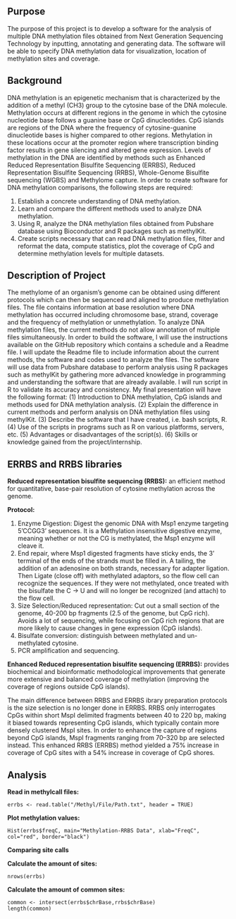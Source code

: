 ## Purpose 
The purpose of this project is to develop a software for the analysis of multiple DNA methylation files obtained from Next Generation Sequencing Technology by inputting, annotating and generating data. The software will be able to specify DNA methylation data for visualization, location of methylation sites and coverage. 

## Background 
DNA methylation is an epigenetic mechanism that is characterized by the addition of a methyl (CH3) group to the cytosine base of the DNA molecule. Methylation occurs at different regions in the genome in which the cytosine nucleotide base follows a guanine base or CpG dinucleotides.  CpG islands are regions of the DNA where the frequency of cytosine-guanine dinucleotide bases is higher compared to other regions. Methylation in these locations occur at the promoter region where transcription binding factor results in gene silencing and altered gene expression. Levels of methylation in the DNA are identified by methods such as Enhanced Reduced Representation Bisulfite Sequencing (ERRBS), Reduced Representation Bisulfite Sequencing (RRBS), Whole-Genome Bisulfite sequencing (WGBS) and Methylome capture. 
In order to create software for DNA methylation comparisons, the following steps are required: 
1.	Establish a concrete understanding of DNA methylation.  
2.	Learn and compare the different methods used to analyze DNA methylation. 
3.	Using R, analyze the DNA methylation files obtained from Pubshare database using Bioconductor and R packages such as methylKit. 
4.	 Create scripts necessary that can read DNA methylation files, filter and reformat the data, compute statistics, plot the coverage of CpG and determine methylation levels for multiple datasets. 

## Description of Project
The methylome of an organism’s genome can be obtained using different protocols which can then be sequenced and aligned to produce methylation files. The file contains information at base resolution where DNA methylation has occurred including chromosome base, strand, coverage and the frequency of methylation or unmethylation. To analyze DNA methylation files, the current methods do not allow annotation of multiple files simultaneously. In order to build the software, I will use the instructions available on the GitHub repository which contains a schedule and a Readme file. I will update the Readme file to include information about the current  methods, the software and codes used to analyze the files.  The software will use data from Pubshare database to perform analysis using R packages such as methylKit by gathering more advanced knowledge in programming and understanding the software that are already available. I will run script in R to validate its accuracy and consistency.
My final presentation will have the following format: (1) Introduction to DNA methylation, 
CpG islands and methods used for DNA methylation analysis. (2) Explain the difference in current methods and perform analysis on DNA methylation files using methylKit. (3) Describe the software that I have created, i.e. bash scripts, R. (4) Use of the scripts in programs such as R on various platforms, servers, etc. (5) Advantages or disadvantages of the script(s). (6) Skills or knowledge gained from the project/internship.  


## ERRBS and RRBS libraries
__Reduced representation bisulfite sequencing (RRBS):__ an efficient method for quantitative, base-pair resolution of cytosine methylation across the genome.

__Protocol:__
1. Enzyme Digestion: Digest the genomic DNA with Msp1 enzyme targeting 5’CCGG3’ sequences. It is a Methylation insensitive digestive enzyme, meaning whether or not the CG is methylated, the Msp1 enzyme will cleave it. 
1. End repair, where Msp1 digested fragments have sticky ends, the 3’ terminal of the ends of the strands must be filled in. A tailing, the addition of an adenosine on both strands, necessary for adapter ligation. Then Ligate (close off) with methylated adaptors, so the flow cell can recognize the sequences. If they were not methylated, once treated with the bisulfate the C -> U and will no longer be recognized (and attach) to the flow cell.
1. Size Selection/Reduced representation: Cut out a small section of the genome, 40-200 bp fragments (2.5 of the genome, but CpG rich). Avoids a lot of sequencing, while focusing on CpG rich regions that are more likely to cause changes in gene expression (CpG islands).
1. Bisulfate conversion: distinguish between methylated and un-methylated cytosine. 
1. PCR amplification and sequencing. 

__Enhanced Reduced representation bisulfite sequencing (ERRBS):__ provides biochemical and bioinformatic methodological improvements that generate more extensive and balanced coverage of methylation (improving the coverage of regions outside CpG islands).

The main difference between RRBS and ERRBS ibrary preparation protocols is the size selection is no longer done in ERRBS. 
RRBS only interrogates CpGs within short MspI delimited fragments between 40 to 220 bp, making it biased towards representing CpG islands, which typically contain more densely clustered MspI sites. In order to enhance the capture of regions beyond CpG islands, MspI fragments ranging from 70–320 bp are selected instead. This enhanced RRBS (ERRBS) method yielded a 75% increase in coverage of CpG sites with a 54% increase in coverage of CpG shores. 


## Analysis 
__Read in methylcall files:__

``` errbs <- read.table("/Methyl/File/Path.txt", header = TRUE) ```

__Plot methylation values:__

``` Hist(errbs$freqC, main="Methylation-RRBS Data", xlab="FreqC", col="red", border="black") ```

__Comparing site calls__

__Calculate the amount of sites:__

``` nrows(errbs) ``` 

__Calculate the amount of common sites:__ 

``` 
common <- intersect(errbs$chrBase,rrbs$chrBase)
length(common) 
```

